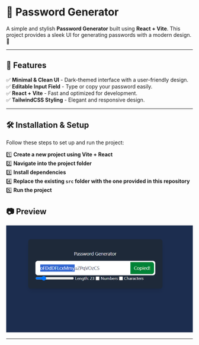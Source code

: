 # 🔑 Password Generator

A simple and stylish **Password Generator** built using **React + Vite**. This project provides a sleek UI for generating passwords with a modern design. 🚀

---

## 🎯 Features
✅ **Minimal & Clean UI** - Dark-themed interface with a user-friendly design.  
✅ **Editable Input Field** - Type or copy your password easily.  
✅ **React + Vite** - Fast and optimized for development.  
✅ **TailwindCSS Styling** - Elegant and responsive design.  

---

## 🛠️ Installation & Setup

Follow these steps to set up and run the project:  

1️⃣ **Create a new project using Vite + React**  
2️⃣ **Navigate into the project folder**  
3️⃣ **Install dependencies**  
4️⃣ **Replace the existing `src` folder with the one provided in this repository**  
5️⃣ **Run the project**  


## 📷 Preview

![Password Generator Preview](assets/preview.png)

---
